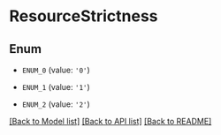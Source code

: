 # ResourceStrictness


## Enum

* `ENUM_0` (value: `'0'`)

* `ENUM_1` (value: `'1'`)

* `ENUM_2` (value: `'2'`)

[[Back to Model list]](../README.md#documentation-for-models) [[Back to API list]](../README.md#documentation-for-api-endpoints) [[Back to README]](../README.md)


